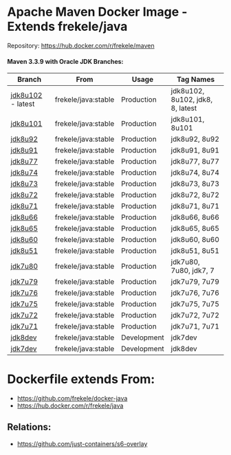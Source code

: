 # Apache Maven Docker Image - Extends frekele/java

Repository: https://hub.docker.com/r/frekele/maven

#### Maven 3.3.9 with Oracle JDK Branches:
| Branch                | From                     | Usage        | Tag Names                                      |
| --------------------- | ------------------------ | ------------ | ---------------------------------------------- |
| [jdk8u102] - latest   | frekele/java:stable    | Production   | jdk8u102, 8u102, jdk8, 8, latest               |
| [jdk8u101]            | frekele/java:stable    | Production   | jdk8u101, 8u101                                |
| [jdk8u92]             | frekele/java:stable    | Production   | jdk8u92, 8u92                                  |
| [jdk8u91]             | frekele/java:stable    | Production   | jdk8u91, 8u91                                  |
| [jdk8u77]             | frekele/java:stable    | Production   | jdk8u77, 8u77                                  |
| [jdk8u74]             | frekele/java:stable    | Production   | jdk8u74, 8u74                                  |
| [jdk8u73]             | frekele/java:stable    | Production   | jdk8u73, 8u73                                  |
| [jdk8u72]             | frekele/java:stable    | Production   | jdk8u72, 8u72                                  |
| [jdk8u71]             | frekele/java:stable    | Production   | jdk8u71, 8u71                                  |
| [jdk8u66]             | frekele/java:stable    | Production   | jdk8u66, 8u66                                  |
| [jdk8u65]             | frekele/java:stable    | Production   | jdk8u65, 8u65                                  |
| [jdk8u60]             | frekele/java:stable    | Production   | jdk8u60, 8u60                                  |
| [jdk8u51]             | frekele/java:stable    | Production   | jdk8u51, 8u51                                  |
| [jdk7u80]             | frekele/java:stable    | Production   | jdk7u80, 7u80, jdk7, 7                         |
| [jdk7u79]             | frekele/java:stable    | Production   | jdk7u79, 7u79                                  |
| [jdk7u76]             | frekele/java:stable    | Production   | jdk7u76, 7u76                                  |
| [jdk7u75]             | frekele/java:stable    | Production   | jdk7u75, 7u75                                  |
| [jdk7u72]             | frekele/java:stable    | Production   | jdk7u72, 7u72                                  |
| [jdk7u71]             | frekele/java:stable    | Production   | jdk7u71, 7u71                                  |
| [jdk8dev]             | frekele/java:stable    | Development  | jdk7dev                                        |
| [jdk7dev]             | frekele/java:stable    | Development  | jdk8dev                                        |

# Dockerfile extends From:
- https://github.com/frekele/docker-java
- https://hub.docker.com/r/frekele/java

## Relations:
 - https://github.com/just-containers/s6-overlay


[jdk8u102]: https://github.com/frekele/docker-maven/blob/jdk8u102/Dockerfile
[jdk8u101]: https://github.com/frekele/docker-maven/blob/jdk8u101/Dockerfile
[jdk8u92]: https://github.com/frekele/docker-maven/blob/jdk8u92/Dockerfile
[jdk8u91]: https://github.com/frekele/docker-maven/blob/jdk8u91/Dockerfile
[jdk8u77]: https://github.com/frekele/docker-maven/blob/jdk8u77/Dockerfile
[jdk8u74]: https://github.com/frekele/docker-maven/blob/jdk8u74/Dockerfile
[jdk8u73]: https://github.com/frekele/docker-maven/blob/jdk8u73/Dockerfile
[jdk8u72]: https://github.com/frekele/docker-maven/blob/jdk8u72/Dockerfile
[jdk8u71]: https://github.com/frekele/docker-maven/blob/jdk8u71/Dockerfile
[jdk8u66]: https://github.com/frekele/docker-maven/blob/jdk8u66/Dockerfile
[jdk8u65]: https://github.com/frekele/docker-maven/blob/jdk8u65/Dockerfile
[jdk8u60]: https://github.com/frekele/docker-maven/blob/jdk8u60/Dockerfile
[jdk8u51]: https://github.com/frekele/docker-maven/blob/jdk8u51/Dockerfile
[jdk7u80]: https://github.com/frekele/docker-maven/blob/jdk7u80/Dockerfile
[jdk7u79]: https://github.com/frekele/docker-maven/blob/jdk7u79/Dockerfile
[jdk7u76]: https://github.com/frekele/docker-maven/blob/jdk7u76/Dockerfile
[jdk7u75]: https://github.com/frekele/docker-maven/blob/jdk7u75/Dockerfile
[jdk7u72]: https://github.com/frekele/docker-maven/blob/jdk7u72/Dockerfile
[jdk7u71]: https://github.com/frekele/docker-maven/blob/jdk7u71/Dockerfile
[jdk8dev]: https://github.com/frekele/docker-maven/blob/jdk8dev/Dockerfile
[jdk7dev]: https://github.com/frekele/docker-maven/blob/jdk7dev/Dockerfile

